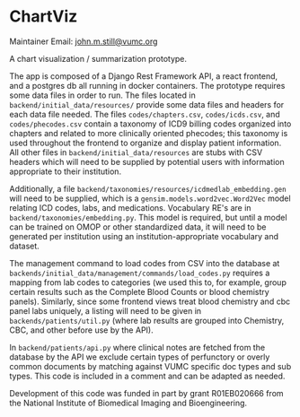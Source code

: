 ChartViz
========
Maintainer Email: john.m.still@vumc.org

A chart visualization / summarization prototype.

The app is composed of a Django Rest Framework API, a react frontend, and a
postgres db all running in docker containers. The prototype requires some data
files in order to run. The files located in `backend/initial_data/resources/`
provide some data files and headers for each data file needed. The files
`codes/chapters.csv`, `codes/icds.csv`, and `codes/phecodes.csv` contain a
taxonomy of ICD9 billing codes organized into chapters and related to more
clinically oriented phecodes; this taxonomy is used throughout the frontend to
organize and display patient information. All other files in
`backend/initial_data/resources` are stubs with CSV headers which will need to
be supplied by potential users with information appropriate to their
institution.

Additionally, a file `backend/taxonomies/resources/icdmedlab_embedding.gen`
will need to be supplied, which is a `gensim.models.word2vec.Word2Vec` model
relating ICD codes, labs, and medications. Vocabulary RE's are in
`backend/taxonomies/embedding.py`. This model is required, but until a model
can be trained on OMOP or other standardized data, it will need to be generated
per institution using an institution-appropriate vocabulary and dataset.

The management command to load codes from CSV into the database at
`backends/initial_data/management/commands/load_codes.py` requires a mapping
from lab codes to categories (we used this to, for example, group certain
results such as the Complete Blood Counts or blood chemistry panels).
Similarly, since some frontend views treat blood chemistry and cbc panel labs
uniquely, a listing will need to be given in `backends/patients/util.py` (where
lab results are grouped into Chemistry, CBC, and other before use by the API).

In `backend/patients/api.py` where clinical notes are fetched from the database
by the API we exclude certain types of perfunctory or overly common documents
by matching against VUMC specific doc types and sub types. This code is
included in a comment and can be adapted as needed.

Development of this code was funded in part by grant R01EB020666 from the
National Institute of Biomedical Imaging and Bioengineering.
